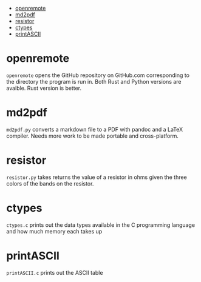 - [openremote](#openremote)
- [md2pdf](#md2pdf)
- [resistor](#resistor)
- [ctypes](#ctypes)
- [printASCII](#printascii)


# openremote
`openremote` opens the GitHub repository on GitHub.com corresponding to the directory the program is run in. Both Rust and Python versions are avaible. Rust version is better.

# md2pdf
`md2pdf.py` converts a markdown file to a PDF with pandoc and a LaTeX compiler. Needs more work to be made portable and cross-platform.

# resistor
`resistor.py` takes returns the value of a resistor in ohms given the three colors of the bands on the resistor.

# ctypes
`ctypes.c` prints out the data types available in the C programming language and how much memory each takes up

# printASCII
`printASCII.c` prints out the ASCII table


